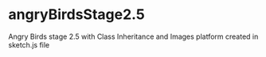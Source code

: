 # angryBirdsStage2.5
Angry Birds stage 2.5 with Class Inheritance and Images
platform created in sketch.js file

